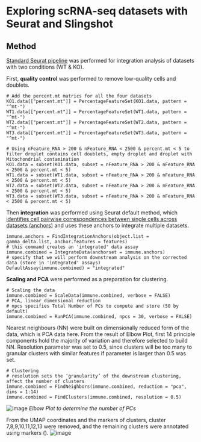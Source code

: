 # Exploring scRNA-seq datasets with Seurat and Slingshot
## Method
[Standard Seurat pipeline](https://doi.org/10.1016/j.cell.2021.04.048) was performed for integration analysis of datasets with two conditions (WT & KO). 

First, **quality control** was performed to remove low-quality cells and doublets.
```
# Add the percent.mt matrics for all the four datasets
KO1.data[["percent.mt"]] = PercentageFeatureSet(KO1.data, pattern = "^mt-")
WT1.data[["percent.mt"]] = PercentageFeatureSet(WT1.data, pattern = "^mt-")
WT2.data[["percent.mt"]] = PercentageFeatureSet(WT2.data, pattern = "^mt-")
WT3.data[["percent.mt"]] = PercentageFeatureSet(WT3.data, pattern = "^mt-")

# Using nFeature_RNA > 200 & nFeature_RNA < 2500 & percent.mt < 5 to filter droplet contains cell doublets, empty droplet and droplet with Mitochondrial contamination
KO1.data = subset(KO1.data, subset = nFeature_RNA > 200 & nFeature_RNA < 2500 & percent.mt < 5)
WT1.data = subset(WT1.data, subset = nFeature_RNA > 200 & nFeature_RNA < 2500 & percent.mt < 5)
WT2.data = subset(WT2.data, subset = nFeature_RNA > 200 & nFeature_RNA < 2500 & percent.mt < 5)
WT3.data = subset(WT3.data, subset = nFeature_RNA > 200 & nFeature_RNA < 2500 & percent.mt < 5)
```
Then **integration** was performed using Seurat default method, which [identifies cell pairwise 
correspondences between single cells across datasets (anchors)](https://doi.org/10.1016/j.cell.2019.05.031) and uses these anchors to integrate multiple datasets. 
```
immune.anchors = FindIntegrationAnchors(object.list = gamma_delta.list, anchor.features = features)
# this command creates an 'integrated' data assay
immune.combined = IntegrateData(anchorset = immune.anchors)
# specify that we will perform downstream analysis on the corrected data (store in 'integrated' assays)
DefaultAssay(immune.combined) = "integrated"
```
**Scaling and PCA** were performed as a preparation for clustering.
```
# Scaling the data
immune.combined = ScaleData(immune.combined, verbose = FALSE)
# PCA, linear dimensional reduction
# npcs specifies Total Number of PCs to compute and store (50 by default)
immune.combined = RunPCA(immune.combined, npcs = 30, verbose = FALSE)
```
Nearest neighbours (NN) were built on dimensionally reduced form of the data, which is PCA data here.
From the result of Elbow Plot, first 14 principle components hold the majority of variation and therefore selected to build NN. 
Resolution parameter was set to 0.5, since clusters will be too many to granular clusters with similar features if parameter is larger than 0.5 was set.
```
# Clustering
# resolution sets the ‘granularity’ of the downstream clustering, affect the number of clusters
immune.combined = FindNeighbors(immune.combined, reduction = "pca", dims = 1:14)
immune.combined = FindClusters(immune.combined, resolution = 0.5)
```
![image](https://github.com/vincentxa847/A2/assets/118545004/fb2fc3cf-bcc4-490c-ab39-2ad195d447e5)
*Elbow Plot to determine the number of PCs*

From the UMAP coordinates and the markers of clusters, cluster 7,8,9,10,11,12,13 were removed, and the remaining clusters were annotated using markers ().
![image](https://github.com/vincentxa847/A2/assets/118545004/846042fd-5117-489b-b5f0-48db45ad4812)
